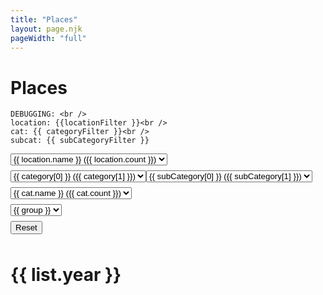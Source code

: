 ```yaml
---
title: "Places"
layout: page.njk
pageWidth: "full"
---
```


<h1 class="page-title">Places</h1>

<!--
## To-do
- [x] At-a-glance visual indicator of visits
- [ ] Category eval
- [ ] Document data pipeline and transformations


# How the filtering works

1. We filter the checkins which gives us the following computed props:
- Checkins filtered by location
- Checkins filtered by category
- Checkins filtered by both

2. We roll-up the checkin computed props into venues:
- Venues filtered by location - Used to populate category dropdown.
- Venues filtered by category - Used to populate location dropdown.
- Venues filtered by both - Displayed in list.

----

# Brainstorming

- allow clicking category in venue listing to set it as active cat filter
- Highlight trips automatically
- Categories
-- Get Foursquare cat hierarchy: https://api.foursquare.com/v2/venues/categories?v=20140620
-- Update to reflect the hiearchy I'd like to use. aka, create coffee shops at top-level


restaurants
bars
bike shops
airports
offices
homes
parks
grocery stores
retail shop


4sq top level cats
- Arts & Entertainment
- College & University
- Event
- Food
- Nightlife Spot
- Outdoors & Recreation
- Professional & Other Places
- Residence
- Shop & Service
- Travel & Transporation

- Shorten and/or merge category names?

- Show top 3 categories by year?

- Loader


- Add first Boolean in data to indicate first check-in.
In month and year groupings, the venues should display a tag and at the top
of the list we can indicate the count of new spots.
- Add custom notes? or should these happen in app
- Improve hover style




Map
- Monospaced, with location in ascii rectangles on a map?

<div
    class="item item--dense"
    :class="[
      `venue-${venueId}`,
      `cat-${category}`,
    ]"
    @mouseover="highlight(`venue-${venueId}`)"
    @mouseleave="unhighlight(`venue-${venueId}`)"
  >
    <div class="item-title">{{ venue }}</div>
    <div class="item-meta">
      <span class="item-category">{{ category }}</span>
      • 
      <span :class="{
        'count-10-plus': count > 10,
        'count-25-plus': count > 25
      }">
        {{ count }} visits
      </span>
      <span v-if="=city">• {{ city }}</span>
    </div>
  </div>
-->

<template id="tpl-venue">
  <div>
    <div
      class="item item--dense"
      :class="[
        `venue-${venueId}`,
        `cat-${category}`,
      ]"
    >
      <div
        class="visits-bar"
        :style="getWidthFromVisitsCount(count)"
      ></div>
      <div class="item-title venue-title">{{ venue }}</div>
      <div class="item-meta venue-meta">
        <template v-if="category">
          <span class="item-category">{{ category }}</span>
        </template>
        <template v-if="category && count > 1">
          •
        </template>
        <template v-if="count > 1">
          <span>
            {{ count }} visits
          </span>
        </template>
        <template v-if="(city || count > 1) && city">
          •
        </template>
        <span v-if="city">{{ city }}, {{ state }}</span>
      </div>
    </div>
  </div>
</template>


<div id="venues" class="venues">
  
    DEBUGGING: <br />
    location: {{locationFilter }}<br />
    cat: {{ categoryFilter }}<br />
    subcat: {{ subCategoryFilter }}
 
  <div class="filters">
    <div>
      <select class="select" v-model="locationFilter">
        <option v-for="(location, i) in locationOptions" :value="location.path" :key="i">
          <template v-if="location.path.state">&nbsp;</template>
          <template v-if="location.path.city">&nbsp;</template>
          {{ location.name }} ({{ location.count }})
        </option>
      </select>
    </div>
    <div class="category-filters">
      <select class="select" v-model="categoryFilter">
        <option v-for="category in categoryOptions" :value="category[0]">{{ category[0] }} ({{ category[1] }})</option>
      </select>
      <select
        v-if="categoryFilter !== CATEGORY_ANY"
        class="select"
        v-model="subCategoryFilter"
      >
        <option v-for="subCategory in subCategoryOptions" :value="subCategory[0]">{{ subCategory[0] }} ({{ subCategory[1] }})</option>
      </select>
    </div>
    <div v-if="false">
      <select class="select" v-model="categoryFilter">
        <option v-for="(cat, i) in categoryOptions2" :value="cat.path" :key="i">
          <template v-if="cat.path.subCategory">&nbsp;</template>
          {{ cat.name }} ({{ cat.count }})
        </option>
      </select>
    </div>
    <div>
      <select class="select" v-model="groupFilter">
        <option v-for="group in groupOptions" :value="group">{{ group }}</option>
      </select>
    </div>
    <button ref="resetBtn" @click="resetFilters">Reset</button>
  </div>
  <div
    v-if="groupFilter === GROUP_ALL"
    v-for="venue in displayList"
  >
     <venue v-bind="venue" />
  </div>
  <div
    class="display-lists"
    ref="lists"
  >
    <div
      v-if="groupFilter === GROUP_BY_YEAR"
      v-for="list in displayList"
      class="display-list"
      :class="{
          'no-checkins': !list.venues.length
        }"
    >
      <h1 class="year-title">{{ list.year }}</h1>
      <div
        v-for="venue in list.venues"
        @mouseover="highlight(`venue-${venue.venueId}`)"
        @mouseleave="unhighlight(`venue-${venue.venueId}`)"
      >
        <venue v-bind="venue" />
      </div>
    </div>
  </div>
</div>

<link rel="stylesheet" href="/css/forms.css">

<script src="/js/vue.min.js"></script>

<script type="module">
import { stateNameToAbbreviation, stateAbbreviationToName } from '/js/utils/location.js';
import {
  CATEGORY_ANY,
  SUBCATEGORY_ANY,
  checkinsToVenues,
  filterCheckinsByCategory,
} from '/js/utils/foursquare.js';


// ------
// CONFIG
// ------

// If options don't meet min count, they will not be added to filter controls
const MIN_COUNT_FOR_LOCATION = 3;
const MIN_COUNT_FOR_CATEGORY = 0;

const LOCATION_ANY = 'Any location';

const GROUP_ALL = 'All-time';
const GROUP_BY_YEAR = 'Group by year'

// ----------
// COMPONENTS
// ----------

Vue.component('venue', {
  template: '#tpl-venue',
  
  props: {
    venueId: String,
    venue: String,
    category: String,
    city: String,
    state: String,
    count: Number,
  },

  methods: {
    // onChange(event) {
    //   this.$emit('change', event.target.value);
    // }
    // 
    getWidthFromVisitsCount(count) {
      return {
        width: `${Math.min(Math.max((count - 5), 0) * 5, 100)}%`,
      };
    },
  },
});


// ---
// APP
// ---

const app = new Vue({
  el: '#venues',

  data() {
    return {
      CATEGORY_ANY,
      SUBCATEGORY_ANY,
      LOCATION_ANY,
      categories: [],
      checkins: [],
      categoryFilter: CATEGORY_ANY,
      subCategoryFilter: SUBCATEGORY_ANY,
      locationFilter: {},
      groupFilter: GROUP_BY_YEAR,
      GROUP_ALL,
      GROUP_BY_YEAR,
    };
  },

  created() {
    fetch('/data/foursquare-checkins.json')
      .then(res => res.json())
      .then(data => {
        this.checkins = data;
      })
      .catch((error) => {
        console.log(error);
      })
  },

  computed: {

    /*
    [ 1 ]
    Any Category (2323)
    Food (232)
    Coffee (150)


    [ 2 ]
    All [Food]
    Veg (100)
    Indian (23)
    Korean (6)
     */

    /**
    * Category filter dropdown options.
    * @return {[[Array]]} e.g. [['coffee shop', 23], ['gym', 5]]
    */
    categoryOptions() {
      let categories = {
        [CATEGORY_ANY]: this.venuesFilteredByLocation.length 
      };

      this.venuesFilteredByLocation.forEach((venue) => {
        let { category, subCategory } = venue;

        // If category has not been bucketed by my, skip
        if (!subCategory) return;

        if (categories.hasOwnProperty(category)) {
          categories[category] = categories[category] + 1;
        } else {
          categories[category] = 1;
        }
      })

      // Sort
      categories = Object.entries(categories).sort((a, b) => {
        return a[1] >= b[1] ? -1 : 1;
      });

      return categories;
    },


    subCategoryOptions() {
      if (!this.categoryFilter) return [];
      
      let subCategories = {};

      if (this.subCategoryFilter === SUBCATEGORY_ANY) {
         subCategories = {
          [SUBCATEGORY_ANY]: this.venuesFilteredByPrimaryCategoryAndLocation.length
        };
      }

      this.venuesFilteredByCategoryAndLocation.forEach(venue => {
          let { subCategory } = venue;

        // If category has not been bucketed by my, skip
        if (!subCategory) return;

        if (subCategories.hasOwnProperty(subCategory)) {
          subCategories[subCategory] = subCategories[subCategory] + 1;
        } else {
          subCategories[subCategory] = 1;
        }
      })

      // Sort
      subCategories = Object.entries(subCategories).sort((a, b) => {
        return a[1] >= b[1] ? -1 : 1;
      });

      return subCategories;
    },

    /**
     * Category filter dropdown options.
     * @return {[[Array]]} e.g. [['coffee shop', 23], ['gym', 5]]
     */
    categoryOptions2() {

      let tree = {};

      /*
      Construct tree
      ---
      [
        Outdoors: {
          count: 100,
          children: {
            'Trail': {
              count: 10,
            },
            'Park': {
              count: 5,
            }
          }
        }
      ]
       */

      let categories = {
        [CATEGORY_ANY]: this.venuesFilteredByLocation.length 
      };


      this.venuesFilteredByLocation.forEach((venue) => {
        let { category, subCategory, count} = venue;

        if (!subCategory) return;

        if (tree[category]) {
          tree[category].count++;
        } else {
          tree[category] = {
            count: 1,
            children: {},
          };
        }

        if (tree[category].children[subCategory]) {
          tree[category].children[subCategory].count++;
        } else {
          tree[category].children[subCategory] = {
            count: 1
          }
        }
      });

      // console.log(tree);

      let options = [];

      options.push({
        name: CATEGORY_ANY,
        count: this.venuesFilteredByLocation.length,
        path: {},
      })

      const catCounts = [];
      for (let [cat, catObj] of Object.entries(tree)) {       
        catCounts.push([cat, catObj.count]);
      };
            
      const catCountsSorted = catCounts.sort((a, b) => {
        if (a[1] > b[1]) {
          return -1;
        } else if (a[1] < b[1]) {
          return 1
        }
        return 0
      });

      catCountsSorted.forEach(catArr => {
        let cat = catArr[0];
        let catObj = tree[cat];
        
        if (catObj.count < MIN_COUNT_FOR_CATEGORY) {
          return;
        }

        options.push({
          name: cat,
          count: catObj.count,
          path: {
            category: cat,
          }
        })


        // Sort subcategories
        let subCatCounts = [];
        for (let [subCat, subCatObj] of Object.entries(catObj.children)) {       
          subCatCounts.push([subCat, subCatObj.count]);
        };

        let subCatCountsSorted = subCatCounts.sort((a, b) => {
          if (a[1] > b[1]) {
            return -1;
          } else if (a[1] < b[1]) {
            return 1
          }
          return 0
        });

        subCatCountsSorted.forEach(subCatArr => {
          let subCat = subCatArr[0];
          let subCatObj = tree[cat].children[subCat];

          if (subCatObj.count < MIN_COUNT_FOR_LOCATION) {
            return;
          }

          options.push({
            name: subCat,
            count: subCatObj.count,
            path: {
              category: cat,
              subCategory: subCat,
            }
          })

        });
      })

      return options;


      // this.venuesFilteredByLocation.forEach((venue) => {
      //   let { category } = venue;
      //   if (categories.hasOwnProperty(category)) {
      //     categories[category] = categories[category] + 1;
      //   } else {
      //     categories[category] = 1;
      //   }
      // })

      // // Sort
      // categories = Object.entries(categories).sort((a, b) => {
      //   return a[1] >= b[1] ? -1 : 1;
      // });

      // return (MIN_COUNT_FOR_CATEGORY)
      //   ? categories.filter(cat => cat[1] > MIN_COUNT_FOR_CATEGORY)
      //   : categories;
    },

    /**
     * Apply category filters to checkins
     * @return {[Object]} checkins
     */
    checkinsFilteredByCategory() {
      console.log(this.checkins, this.categoryFilter, this.subCategoryFilter);
      return filterCheckinsByCategory(this.checkins, this.categoryFilter, this.subCategoryFilter);
    },

    /**
     * Apply location filters to checkins
     * @return {[Object]} checkins
     */
    checkinsFilteredByLocation() {
      return this.filterCheckinsByLocation(this.checkins, this.locationFilter);
    },

    /**
     * Apply category and location filters to checkins
     * @return {[Object]} checkins
     */
    checkinsFilteredByCategoryAndLocation() {
      let checkins = filterCheckinsByCategory(this.checkins, this.categoryFilter, this.subCategoryFilter);
      return this.filterCheckinsByLocation(checkins, this.locationFilter);
    },

    displayList() {
      if (this.groupFilter === GROUP_BY_YEAR) {
        return this.venuesFilteredByCategoryAndLocationGroupedByYear;
      } 
      return this.venuesFilteredByCategoryAndLocation;
    },

    locationOptions() {
      let tree = {};

      /*
      Construct tree
      ---
      [
        USA: {
          count: 100,
          children: [
            'CA': {
              count: 50,
              children: [
                'San Francisco': {
                  count: 20,
                }
              ]
            }
          ]
        }
      ]
       */
      
      let countedVenues = {};
      this.venuesFilteredByCategory.forEach(checkin => {
        let { country, state, city, venueId } = checkin;
        if (!country || !state || !city) return;

        if (country === 'United States') {
          state = stateAbbreviationToName(state);
        }

        // Count venues only once, though there could be multiple checkins
        if (countedVenues[venueId]) {
          return;
        } else {
          countedVenues[venueId] = true;
        }
        
        if (tree[country]) {
          tree[country].count++;
        } else {
          tree[country] = {
            count: 1,
            children: {},
          };
        }

        if (tree[country].children[state]) {
            tree[country].children[state].count++;
        } else {
          tree[country].children[state] = {
            count: 1,
            children: {},
          };
        }          

        if (tree[country].children[state].children[city]) {
            tree[country].children[state].children[city].count++;
        } else {
          tree[country].children[state].children[city] = {
            count: 1,
          };
        }          
      })

      let options = [];

      options.push({
        name: LOCATION_ANY,
        count: this.venuesFilteredByCategory.length,
        path: {},
      });

      const countryCounts = [];
      for (let [country, countryObj] of Object.entries(tree)) {       
        countryCounts.push([country, countryObj.count]);
      };

      const countryCountsSorted = countryCounts.sort((a, b) => {
        if (a[1] > b[1]) {
          return -1;
        } else if (a[1] < b[1]) {
          return 1
        }
        return 0
      });

      countryCountsSorted.forEach(countryArr => {
        let country = countryArr[0];
        let countryObj = tree[country];
        
        if (countryObj.count < MIN_COUNT_FOR_LOCATION) {
          return;
        }

        options.push({
          name: country,
          count: countryObj.count,
          path: {
            country,
          }
        })

        // Sort states
        let stateCounts = [];
        for (let [state, stateObj] of Object.entries(countryObj.children)) {       
          stateCounts.push([state, stateObj.count]);
        };

        let stateCountsSorted = stateCounts.sort((a, b) => {
          if (a[1] > b[1]) {
            return -1;
          } else if (a[1] < b[1]) {
            return 1
          }
          return 0
        });

        stateCountsSorted.forEach(stateArr => {
          let state = stateArr[0];
          let stateObj = tree[country].children[state];

          if (stateObj.count < MIN_COUNT_FOR_LOCATION) {
            return;
          }

          options.push({
            name: state,
            count: stateObj.count,
            path: {
              country,
              state,
            }
          })

          // Sort cities
          let cityCounts = [];
          for (let [city, cityObj] of Object.entries(stateObj.children)) {       
            cityCounts.push([city, cityObj.count]);
          };

          let cityCountsSorted = cityCounts.sort((a, b) => {
            if (a[1] > b[1]) {
              return -1;
            } else if (a[1] < b[1]) {
              return 1
            }
            return 0
          });

          let cityCounter = 0;
          cityCountsSorted.forEach(cityArr => {
            let city = cityArr[0];
            let cityObj = tree[country].children[state].children[city];
            
            if (cityObj.count < MIN_COUNT_FOR_LOCATION) {
              return;
            }

            options.push({
              name: city,
              count: cityObj.count,
              path: {
                country,
                state,
                city,
              }
            });

            cityCounter++;
          });
        });
      })

      return options;      
    },

    groupOptions() {
      return [
        GROUP_ALL,
        GROUP_BY_YEAR,
      ];
    },

    venuesFilteredByCategory() {
      return checkinsToVenues(this.checkinsFilteredByCategory);
    },

    venuesFilteredByLocation() {
      return checkinsToVenues(this.checkinsFilteredByLocation);
    },

    venuesFilteredByCategoryAndLocation() {
      const venues = checkinsToVenues(this.checkinsFilteredByCategoryAndLocation);
      return this.sortVenuesByCount(venues);
    },

    venuesFilteredByPrimaryCategoryAndLocation() {
      const venues = checkinsToVenues(this.checkinsFilteredByCategoryAndLocation);
      return this.sortVenuesByCount(venues);
    },

    venuesFilteredByCategoryAndLocationGroupedByYear() {
      const groupedCheckins = this.groupCheckinsByYear(this.checkinsFilteredByCategoryAndLocation);

      const groupedVenues = groupedCheckins.map(yearObj => {
        const { year, checkins } = yearObj;
        return {
          year,
          venues: checkins ? this.sortVenuesByCount(checkinsToVenues(checkins)) : [],
        };
      })

      return groupedVenues;
    },
  },

  methods: {
    /**
     * @param  {[Object]} checkins
     * @param  {String} categoryFilter e.g. 'Airport'
     * @return {[Object]} filtered checkins
     */
    filterCheckinsByPrimaryCategory(checkins, categoryFilter) {
      if (categoryFilter === CATEGORY_ANY) {
        return checkins;
      }

      return checkins.filter(checkin => {
        return checkin.category === categoryFilter;
      })
    },


    /**
     * @param  {[Object]} checkins
     * @param  {Object} categoryFilter e.g. {category: "Education", subCategory: 'University'}
     * @return {[Object]} filtered checkins
     */
    filterCheckinsByCategory2(checkins, categoryFilter) {
      if (categoryFilter === CATEGORY_ANY) {
        return checkins;
      }

      let { category, subCategory } = categoryFilter;

      return checkins.filter(checkin => {
        if (category && checkin.category !== category) {
          return false;
        }
        if (subCategory && checkin.subCategory !== subCategory) {
          return false;
        }

        return true;
      })
    },
    
    /**
     * @param  {[Object]} checkins
     * @param  {Object} locationFilter e.g. {country: 'Canada', state: 'Ontario'}
     * @return {[Object]} filtered checkins
     */
    filterCheckinsByLocation(checkins, locationFilter) {
      if (locationFilter !== LOCATION_ANY) {
        let { country, state, city } = locationFilter;
        
        if (country === 'United States') {
          state = stateNameToAbbreviation(state);
        }

        checkins = checkins.filter(checkin => {
          if (country && checkin.country !== country) {
            return false;
          }
          if (state && checkin.state !== state) {
            return false;
          }
          if (city && checkin.city !== city) {
            return false;
          }
          return true;
        })
      }

      return checkins;
    },    

    /**
     * @return {[Object]} checkins e.g. [{ year: 2010, checkins: [] }, ... ]
     */
    groupCheckinsByYear(checkins) {
      let groupsObj = {};
      let years = [];
      let groupsArr = [];
      checkins.forEach(checkin => {
        if (groupsObj[checkin.year]) {
          groupsObj[checkin.year].push(checkin);
        } else {
          years.push(checkin.year);
          groupsObj[checkin.year] = [checkin];
        }
      })

      years = years.sort((a, b) => {
        return (a >= b) ? -1 : 1;
      })

      let prevYear;
      let yearsLength = years.length;
      years.forEach((year, i) => {
        // if prevYear is set and year doesn't equal year - 1
        // prevYear = 2017
        // year = 2013
        // fill in 2016, 2015, 2014
        
        // and if not last in index
        if (prevYear && (i < yearsLength)) {
          while (prevYear - 1 > year) {
            prevYear--;
            groupsArr.push({
              year: prevYear,
            })
          }
        }
        groupsArr.push({
          year,
          checkins: groupsObj[year]
        })

        prevYear = year;
      })

      return groupsArr;
    },

    highlight(elClass) {
      let els = [...this.$refs.lists.getElementsByClassName(elClass)]
      els.forEach(el => { el.classList.add('venue-highlight') });
    },
    
    unhighlight(elClass) {
      let els = [...this.$refs.lists.getElementsByClassName(elClass)]
      els.forEach(el => { el.classList.remove('venue-highlight') });
    },

    resetCategoryFilter() {
      this.categoryFilter = CATEGORY_ANY;
    },

    resetSubCategoryFilter() {
      this.subCategoryFilter = SUBCATEGORY_ANY;
    },
    
    resetLocationFilter() {
      this.locationFilter = {};
    },

    resetFilters() {
      this.resetCategoryFilter();
      this.resetSubCategoryFilter();
      this.resetLocationFilter();
    },

    sortVenuesByCount(venues) {
      return venues.sort((a, b) => {
        return (a.count >= b.count) ? -1 : 1;
      })
    },
  }
});
</script>

<style>
.venues {
  --col-width: 22rem;
}

@media (min-width: 800px) {
  .venues {
    --col-width: 26rem;
  }
}

.category-filters {
  display: flex;
  overflow-x: auto;
  gap: var(--gutter);
}

.display-lists {
  display: flex;
  gap: 32px;
  overflow-x: auto;
}

.display-list {
  width: var(--col-width);
}

/*@media (min-width: 800px) {
  .display-list {
    width: 26rem;
  }
}
*/
.display-list.no-checkins {
  width: auto;
}

.no-checkins .year-title {
  position: relative;
  color: var(--muted-color);
}

.no-checkins .year-title::before {
  position: absolute;
  content: '';
  display: block;
  width: 1px;
  height: 1rem;
  background-color: var(--border-color-light);
  top: 100%;
  left: 50%;
  margin-top: var(--gutter);
}

.venue-highlight {
  background: var(--hover-bg-color);
}

/*
https://lokeshdhakar.com/projects/color-stacks/?graySteps=5&grayCast=0&grayLumaStart=98&grayLumaEnd=5&grayLumaCurve=linear&colorSteps=7&colorLumaStart=110&colorLumaEnd=10&colorLumaCurve=linear&colorChromaStart=42&colorChromaEnd=12&colorChromaCurve=linear&showLabel=true&showHex=true&showContrastRatio=false&colorHues=0%2C30%2C55%2C78%2C118%2C157%2C182%2C230%2C274%2C309%2C348
 */


.item.item--dense {
  /* Overriding default styling */
  /*border-bottom: none;*/
  /*margin-bottom: calc(var(--block-bottom) / 2);*/
  padding-bottom: calc(var(--block-bottom) / 1.5);


}

.visits-bar {
  height: 4px;
  margin-bottom: 8px;
  border-radius: var(--radius-sm);
  background-color: var(--color);
}

.item-title::before {
  content: '';
  display: inline-block;
  width: 12px;
  height: 12px;
  margin-right: 6px;
  background-color: #bbb;
  border-radius: var(--radius-sm);  
}

.cat-Park .item-title,
.cat-Scenic .item-title,
.cat-Beach .item-title,
.cat-Trail .item-title,
.cat-Hill .item-title,
.cat-Landmark .item-title {
  background-color: #ffd1ed;
}


.cat-Park .item-title::before,
.cat-Scenic .item-title::before,
.cat-Beach .item-title::before,
.cat-Trail .item-title::before,
.cat-Hill .item-title::before,
.cat-Landmark .item-title::before {
  background-color: #bf91ad;
}

.cat-Café .item-title,
.cat-Bakery .item-title,
.cat-Coffee .item-title {
  background-color: #ffe5a7;
}


.cat-Café .item-title::before,
.cat-Bakery .item-title::before,
.cat-Coffee .item-title::before {
  background-color: #DF932D;
}

.cat-Café .visits-bar,
.cat-Bakery .visits-bar,
.cat-Coffee .visits-bar {
  background-color: #DF932D;
}

.cat-Pub .item-title,
.cat-Wine .item-title,
.cat-Cocktail .item-title,
.cat-Brewery .item-title,
.cat-Bar .item-title {
  background-color: #e2f4ac;
}


.cat-Pub .item-title::before,
.cat-Wine .item-title::before,
.cat-Cocktail .item-title::before,
.cat-Brewery .item-title::before,
.cat-Bar .item-title ::before{
  background-color: #b3d943;
}


.cat-Pub .visits-bar,
.cat-Wine .visits-bar,
.cat-Cocktail .visits-bar,
.cat-Brewery .visits-bar,
.cat-Bar .visits-bar {
  background-color: #b3d943;
}


.cat-Ramen .item-title,
.cat-Chinese .item-title,
.cat-Thai .item-title,
.cat-Asian .item-title,
.cat-Donuts .item-title,
.cat-Juice .item-title,
.cat-Food .item-title,
.cat-Burritos .item-title,
.cat-Vegetarian .item-title,
.cat-Desserts .item-title,
.cat-Cupcakes .item-title,
.cat-Sandwiches .item-title,
.cat-Italian .item-title,
.cat-American .item-title, 
.cat-Tacos .item-title, 
.cat-Pizza .item-title,
.cat-Sushi .item-title,
.cat-Noodles .item-title {
  background-color: #c5eeff;
}


.cat-Ramen .item-title::before,
.cat-Chinese .item-title::before,
.cat-Thai .item-title::before,
.cat-Asian .item-title::before,
.cat-Donuts .item-title::before,
.cat-Juice .item-title::before,
.cat-Food .item-title::before,
.cat-Burritos .item-title::before,
.cat-Vegetarian .item-title::before,
.cat-Desserts .item-title::before,
.cat-Cupcakes .item-title::before,
.cat-Sandwiches .item-title::before,
.cat-Italian .item-title::before,
.cat-American .item-title::before,
.cat-Tacos .item-title::before ,
.cat-Pizza .item-title::before,
.cat-Sushi .item-title::before,
.cat-Noodles .item-title::before{
  background-color: #71c9ef;
}




.cat-Ramen .visits-bar,
.cat-Chinese .visits-bar,
.cat-Thai .visits-bar,
.cat-Asian .visits-bar,
.cat-Donuts .visits-bar,
.cat-Juice .visits-bar,
.cat-Food .visits-bar,
.cat-Burritos .visits-bar,
.cat-Vegetarian .visits-bar,
.cat-Desserts .visits-bar,
.cat-Cupcakes .visits-bar,
.cat-Sandwiches .visits-bar,
.cat-Italian .visits-bar,
.cat-American .visits-bar, 
.cat-Tacos .visits-bar, 
.cat-Pizza .visits-bar,
.cat-Sushi .visits-bar,
.cat-Noodles .visits-bar {
  background-color: #71c9ef;
}

.venue-title {
  display: inline-flex;
  align-items: center;
  padding: 2px 6px;
  border-radius: var(--radius);
  background: #f0ebea;
  overflow: hidden;
  white-space: nowrap;
  text-overflow: ellipsis;
  max-width: var(--col-width);

  /* TEMPORARY */
  /*background: transparent !important;*/
}

.venue-meta {
  overflow: hidden;
  white-space: nowrap;
  text-overflow: ellipsis;
}

.venue-category {
  /*color: var(--primary-color);*/
}

.filters {
  margin-bottom: var(--block-bottom);
}

.filters > * {
  margin-bottom: 8px;
}
</style>
 
